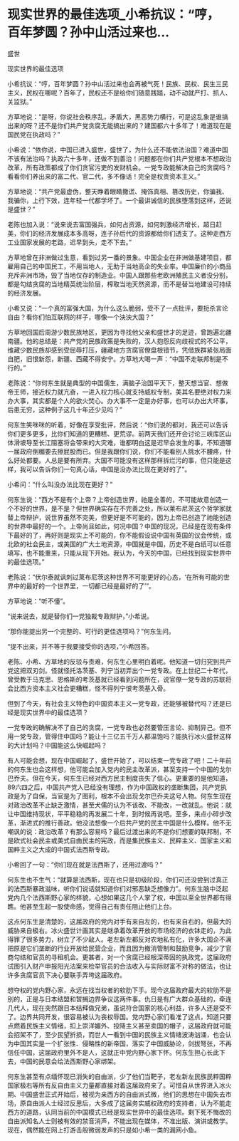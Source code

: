 # 现实世界的最佳选项_小希抗议：“哼，百年梦圆？孙中山活过来也...

盛世

现实世界的最佳选项

小希抗议：“哼，百年梦圆？孙中山活过来也会再被气死！民族、民权、民生三民主义，民权在哪呢？百年了，民权还不是给你们随意践踏，动不动就严打、抓人、关监狱。”

方草地说：“是呀，你说社会秩序乱，矛盾大，黑恶势力横行，可是这乱象是谁搞出来的呀？还不是你们共产党贪腐无能搞出来的？建国都六十多年了！难道现在是国民党在执政吗？”

小希说：“依你说，中国已进入盛世，盛世了，为什么还不能依法治国？难道中国不该有法治吗？执政六十多年，还做不到善治！问题都在你们共产党根本不想政治改革，所有政策都成了你们贪官污吏的发财机会。一党专政能解决自己的贪腐吗？看看你们养出来的富二代、官二代，多不像话！完全是权贵资本主义。”

方草地说：“共产党最虚伪，整天睁着眼睛撒谎、掩饰真相、篡改历史，你骗我、我骗你，上行下效，连年轻一代都学坏了。一个最讲诚信的民族堕落到这样，还说是盛世？”

老陈也加入说：“说来说去富国强兵，如何占资源，如何刺激经济增长，超日赶美，你们的经济发展成本多高呀，连子孙后代的资源都给你们透支了。这种走西方工业国家发展的老路，迟早到头，走不下去。”

方草地曾在非洲做过生意，看到过另一番的景象。中国企业在非洲做基建项目，都雇用自己的中国民工，不用当地人，无助于当地高企的失业率。中国廉价的小商品充斥非洲市场，毁了当地仅存的制造业。中国人跟那些老欧洲殖民主义者没分别，都是勾结贪腐的当地精英统治阶层，榨取当地天然资源，而不是替当地建设可持续的经济发展。

小希又说：“一个真的富强大国，为什么这么脆弱，受不了一点批评，要扼杀言论自由？看你们怕互联网的样子，哪像一个泱泱大国？”

方草地回国后周游少数民族地区，更因为寻找他父亲和盛世才的足迹，曾跑遍北疆南疆。他的总结是：共产党的民族政策是失败的，汉人抱怨反向歧视式的不公平，维藏少数民族却感到受屈辱打压，疆藏地方贪腐官僚盘根错节，凭借族群紧张局面自肥，旧恨新怨，新疆、西藏不得安宁。方草地大喝一声：“中国不走联邦制是不行的。”

老陈说：“你何东生就是典型的中国儒生，满脑子治国平天下，整天想当官、想做帝王师，接近权力就亢奋，一进入权力核心就支持威权专制，美其名要绝对权力来办大事，其实都是个人的欲火焚心。办大事不一定是办好事，也可以办出大坏事，后患无穷，这种例子这几十年还少见吗？”

何东生笑咪咪的听着，好像在享受批评，然后说：“你们说的都对，我还可以告诉你们更多更多，比你们知道的更糟糕、更荒谬。前两天我们还开会讨论三峡库区山体滑坡导至长江阻塞将会带来的大灾难，谁都明白这是迟早会发生的事，不知道哪一届政府倒楣要去擦屁股而已。但是我跟你们说，你们不能看别人挑水不腰疼，什么好处都要。人总是要有所弃。大国不可能没有这样那样拆烂污的事，但只能是这样，我可以告诉你们一句真心话，中国是没办法比现在更好的了”。

小希问：“什么叫没办法比现在更好？”

何东生说：“西方不是有个上帝？上帝创造世界，祂是全善的，不可能故意创造一个不好的世界，是不是？但世界确实存在不完善之处，所以莱布尼茨这个哲学家就替上帝辩护，说世界虽然不完美，但更好是不可能的，因为上帝已创造了祂能创造的世界中最好的一个。上帝尚且如此，何况中国？中国的现况，已经是在现有条件下最好的了，再好则是现实上不可能的，你不能假设说中国有英国的议会传统，或北欧的社会民主，或美国的广大土地资源，中国就是中国，历史不是白纸可以任意填写，也不能重来，只能从现下开始。我认为，今天的中国，已经找到现实世界中的最佳选项。”

老陈说：“伏尔泰就讽刺过莱布尼茨这种世界不可能更好的心态，‘在所有可能的世界中的最好的一个世界里，一切都已经是最好的了’”。

方草地说：“听不懂”。

“说来说去，就是替你们一党独裁专政辩护，”小希说。

“那你能提出另一个完整的、可行的更佳选项吗？”何东生问。

“提不出来，并不等于我要接受你的选项，”小希回答。

老陈、小希、方草地的反驳与责难，何东生心里明白着呢。他知道一切归究到共产党这把双刃剑。怪就怪托洛茨基、列宁当初弄出个一党专政。在上世纪二十年代，曾受教于马克思、恩格斯的考茨基就已经看到问题所在，说官僚一党专政的苏联将会比西方资本主义社会更糟糕，怪不得列宁恨考茨基入骨。

但到了今天，有社会主义特色的中国资本主义一党专政，还能够被替代吗？还是已经是现实世界中的最佳选项？

一党专政的确解决不了自己的贪腐，一党专政也必然要管压言论、抑制异己。但不用一党专政，管得住中国吗？能让十三亿五千万人都温饱吗？能执行冰火盛世这样的大计划吗？中国能这么快崛起吗？

有人可能会想，现在中国崛起了，盛世开始了，可以结束一党专政了吧！二十年前的何东生也会这样想，他可能会加入党内的民主改革派，甚至支持一个中国的戈尔巴乔夫。但在今天，何东生已经对西方民主制度丧失了信心。更重要的是他知道，89六四之后，中国共产党人已经没有理想，作为中国政权的垄断集团，共产党执政是为了自保，当官是为了图利，根本不会出现戈尔巴乔夫这号人物。何东生现在对政治改革不止缺乏激情，甚至犬儒的认为不该改、不能改，一改就乱。他说：就让中国维持现状，平平稳稳的再发展二十年，到时候再说吧。至多，来点小碎步改革，渐进式的推行善政。他没法想像一个后共产党的民主中国是什么模样。他不无嘲讽的说：政治改革？有那么容易吗？最后过渡出来的不是你们想要的联邦制，不是欧式社会民主或美式自由民主的宪政，而是集民族主义、民粹主义、国家主义和国粹主义之大成的中国式法西斯专政。

小希回了一句：“你们现在就是法西斯了，还用过渡吗？”

何东生也不生气：“就算是法西斯，现在也只是初级阶段，你们可还没尝到过真正的法西斯暴政滋味，听你们说话就知道你们对邪恶缺乏想像力”。何东生脑中泛起党内几个法西斯野心家的样貌，心想如果这几个人掌了权，中国以至全世界都有得瞧。他甚至生起一股使命感，觉得自己有责任阻止他们上台。

这点何东生是清楚的，这届政府的党内对手有来自左的，也有来自右的，但最大的威胁来自极右。冰火盛世计画其实是继承着改革开放的市场经济的衣钵走的，为此得罪了很多势力，树立了不少敌人。老左新左都反对农地私有化，许多大国企不满把原是它们垄断的行业开放给民营企业，而且因为撤消管制和鼓励竞争，减少了官商勾结和官员的寻租机会。更甚者，对一个贪腐已经根深蒂固的执政党，这届政府试图引入财产申报阳光法案来检举官员的合法收入与实际财富不对称的做法，也让许多贪腐官员下决心要联手弄垮这届政府。

想夺权的党内野心家，永远在找当权者的软肋下手。现今这届政府最大的软肋不是别的，正是与日本结盟和暂搁边界争议这两件事。仇日是有广大群众基础的，牵连几代人，现在突然跟日本结拜做兄弟，虽说符合国家的核心利益，许多人还是受不了。边界共同开发，很容易被认为丧权辱国。党内野心家们看准了这点，知道只要点燃着民族主义情绪，扣上崇洋媚外、投降主义甚至卖国的帽子，这届政府就可能会招架不了，至少民望折损，而世人一看到中国的民族主义情绪波涛汹涌，也会认为中国其实是一个扩张性、侵略性的新帝国，落实了中国威胁论，剑拔弩张，不再信任中国，这届政府里外不是人，这就正中党内野心家下怀。何东生担心长此下去，中国的民意会给法西斯野心家绑架。

何东生甚至有点缅怀现已消失的自由派，少了他们当靶子，老左新左民族民粹国粹国家极右等所有反自由主义力量都直接对着这届政府来了。可惜自从世界进入冰火期、中国盛世正式开始后，被视为亲西方的自由派式微，他们的思想在中国失去市场，原自由派人士经过反思后，大多成了这届务实威权政府的支持者，认为不能走西方的道路，认同当前的中国模式已经是现实世界中的最佳选项。剩下死不悔改的自由派知名人士则被有效的禁音消声，不能出现在媒体，不准出版、演讲或教学。现在，偶然能在网上打游击般微弱发声的只是如小希一类的漏网小鱼。
